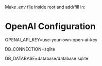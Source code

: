 Make .env file inside root and add/fill in:

# OpenAI Configuration
OPENAI_API_KEY=use-your-own-open-ai-key

DB_CONNECTION=sqlite

DB_DATABASE=database/database.sqlite
